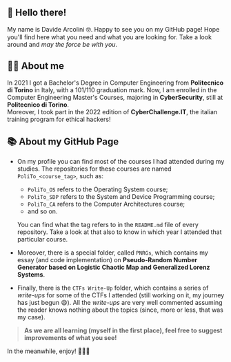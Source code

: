 ## 👋 Hello there!

My name is Davide Arcolini 🤓. Happy to see you on my GitHub page! Hope you'll find here what you need and what you are looking for. Take a look around and *may the force be with you*.

## 🧑‍💻 About me
In 2021 I got a Bachelor's Degree in Computer Engineering from **Politecnico di Torino** in Italy, with a 101/110 graduation mark. Now, I am enrolled in the Computer Engineering Master's Courses, majoring in **CyberSecurity**, still at **Politecnico di Torino**.\
Moreover, I took part in the 2022 edition of **CyberChallenge.IT**, the italian training program for ethical hackers!

## 📚 About my GitHub Page
- On my profile you can find most of the courses I had attended during my studies. The repositories for these courses are named `PoliTo_<course_tag>`, such as: 
  - `PoliTo_OS` refers to the Operating System course;
  - `PoliTo_SDP` refers to the System and Device Programming course;
  - `PoliTo_CA` refers to the Computer Architectures course;
  - and so on.

  You can find what the tag refers to in the `README.md` file of every repository. Take a look at that also to know in which year I attended that particular course.

- Moreover, there is a special folder, called `PNRGs`, which contains my essay (and code implementation) on **Pseudo-Random Number Generator based on Logistic Chaotic Map and Generalized Lorenz Systems**. 

- Finally, there is the `CTFs Write-Up` folder, which contains a series of *write-ups* for some of the CTFs I attended (still working on it, my journey has just begun 😄). All the *write-ups* are very well commented assuming the reader knows nothing about the topics (since, more or less, that was my case).

> **As we are all learning (myself in the first place), feel free to suggest improvements of what you see!**

In the meanwhile, enjoy! 🧙🏼‍♂️
